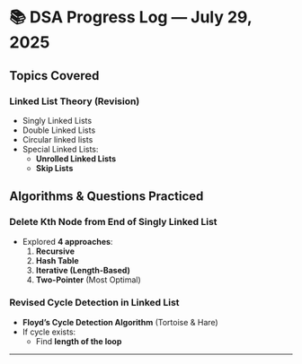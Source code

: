 # 📚 DSA Progress Log — July 29, 2025

##  Topics Covered
###  Linked List Theory (Revision)
- Singly Linked Lists
- Double Linked Lists
- Circular linked lists
- Special Linked Lists:
  - **Unrolled Linked Lists**
  - **Skip Lists**

##  Algorithms & Questions Practiced

###  Delete Kth Node from End of Singly Linked List
- Explored **4 approaches**:
  1. **Recursive**
  2. **Hash Table**
  3. **Iterative (Length-Based)**
  4. **Two-Pointer** (Most Optimal)

###  Revised Cycle Detection in Linked List
- **Floyd’s Cycle Detection Algorithm** (Tortoise & Hare)
- If cycle exists:
  - Find **length of the loop**

---

